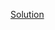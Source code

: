 [Solution](https://htmlpreview.github.io/?https://github.com/Q1an/Tchisla-Solution/blob/master/tchisla.html)
